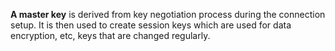 **A master key** is derived from key negotiation process during the connection setup. It is then used to create session keys which are used for data encryption, etc, keys that are changed regularly.

